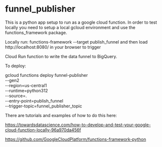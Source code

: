 # funnel_publisher
This is a python app setup to run as a google cloud function. In order to test locally you need to setup a local gcloud environment and use the functions_framework package.

Locally run: functions-framework --target publish_funnel and then load http://localhost:8080/ in your browser to trigger

Cloud Run function to write the data funnel to BigQuery.

To deploy:

gcloud functions deploy funnel-publisher \
--gen2 \
--region=us-central1     \
--runtime=python312 \
--source=. \
--entry-point=publish_funnel \
--trigger-topic=funnel_publisher_topic

There are tutorials and examples of how to do this here:

https://towardsdatascience.com/how-to-develop-and-test-your-google-cloud-function-locally-96a970da456f

https://github.com/GoogleCloudPlatform/functions-framework-python

